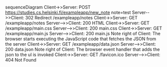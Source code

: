 sequenceDiagram
Client->>Server: POST https://studies.cs.helsinki.fi/exampleapp/new_note note=test
Server-->>Client: 302 Redirect /exampleapp/notes
Client->>Server: GET /exampleapp/notes
Server-->>Client: 200 HTML
Client->>Server: GET /exampleapp/main.css
Server-->>Client: 200 main.css
Client->>Server: GET /exampleapp/main.js
Server-->>Client: 200 main.js
Note right of Client: The browser starts executing the JavaScript code that fetches the JSON from the server
Client->>Server: GET /exampleapp/data.json
Server-->>Client: 200 data.json
Note right of Client: The browser event handler that adds the json to the ul is invoked
Client->>Server: GET /favicon.ico
Server-->>Client: 404 Not Found